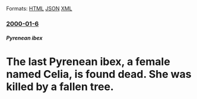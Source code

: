 
Formats: [HTML](/news/2000/01/6/the-last-pyrenean-ibex-a-female-named-celia-is-found-dead-she-was-killed-by-a-fallen-tree.html)  [JSON](/news/2000/01/6/the-last-pyrenean-ibex-a-female-named-celia-is-found-dead-she-was-killed-by-a-fallen-tree.json)  [XML](/news/2000/01/6/the-last-pyrenean-ibex-a-female-named-celia-is-found-dead-she-was-killed-by-a-fallen-tree.xml)  

### [2000-01-6](/news/2000/01/6/index.md)

##### Pyrenean ibex
# The last Pyrenean ibex, a female named Celia, is found dead. She was killed by a fallen tree.



